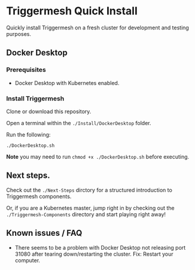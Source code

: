 # Triggermesh Quick Install
Quickly install Triggermesh on a fresh cluster for development and testing purposes.

## Docker Desktop
### Prerequisites

- Docker Desktop with Kubernetes enabled.

### Install Triggermesh
Clone or download this repository.

Open a terminal within the `./Install/DockerDesktop` folder.

Run the following:
```
./DockerDesktop.sh
```

**Note** you may need to run `chmod +x ./DockerDesktop.sh` before executing.

## Next steps.

Check out the `./Next-Steps` dirctory for a structured introduction to Triggermesh components.

Or, if you are a Kubernetes master, jump right in by checking out the `./Triggermesh-Components` directory and start playing right away!


## Known issues / FAQ

- There seems to be a problem with Docker Desktop not releasing port 31080 after tearing down/restarting the cluster.
    Fix: Restart your computer.

